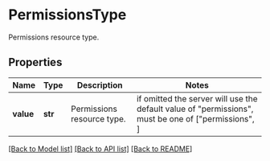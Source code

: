 # PermissionsType

Permissions resource type.
## Properties
Name | Type | Description | Notes
------------ | ------------- | ------------- | -------------
**value** | **str** | Permissions resource type. |  if omitted the server will use the default value of "permissions",  must be one of ["permissions", ]

[[Back to Model list]](README.md#documentation-for-models) [[Back to API list]](README.md#documentation-for-api-endpoints) [[Back to README]](README.md)


